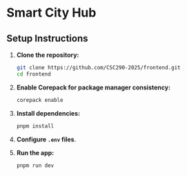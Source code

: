# Smart City Hub

## Setup Instructions

1. **Clone the repository:**

   ```sh
   git clone https://github.com/CSC290-2025/frontend.git
   cd frontend
   ```
   
2. **Enable Corepack for package manager consistency:**
   ```sh
   corepack enable
   ```

3. **Install dependencies:**

   ```sh
   pnpm install
   ```

3. **Configure `.env` files**.

4. **Run the app:**

   ```sh
   pnpm run dev
   ```
